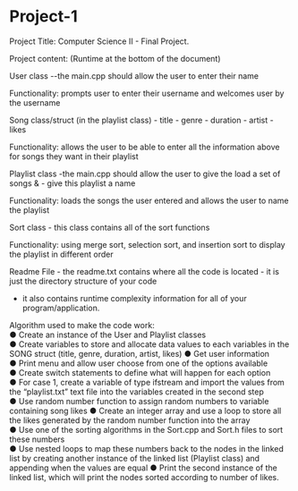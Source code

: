 # Project-1
Project Title: 
Computer Science II - Final Project.  
 
Project content: (Runtime at the bottom of the document) 
 
User class   --the main.cpp should allow the user to enter their name  
 
Functionality: prompts user to enter their username and welcomes user by the username  
 
Song class/struct (in the playlist class)   - title   - genre   - duration   - artist   - likes 
 
Functionality: allows the user to be able to enter all the information above for songs they want in  their playlist 
 
Playlist class    -the main.cpp should allow the user to give the load a set of songs &    - give this playlist a name 
 
Functionality: loads the songs the user entered and allows the user to name the playlist 
 
Sort class   - this class contains all of the sort functions 
 
Functionality: using merge sort, selection sort, and insertion sort to display the playlist in different order  
 
Readme File - the readme.txt contains where all the code is located - it is just the directory structure of your code 
- it also contains runtime complexity information for all of your program/application. 
 
Algorithm used to make the code work:  
● Create an instance of the User and Playlist classes  
● Create variables to store and allocate data values to each variables in the SONG struct (title, genre, duration, artist, likes) 
● Get user information  
● Print menu and allow user choose from one of the options available  
● Create switch statements to define what will happen for each option  
● For case 1, create a variable of type ifstream and import the values from the “playlist.txt” text file into the variables created in the second step  
● Use random number function to assign random numbers to variable containing song likes 
● Create an integer array and use a loop to store all the likes generated by the random number function into the array  
● Use one of the sorting algorithms in the Sort.cpp and Sort.h files to sort these numbers  
● Use nested loops to map these numbers back to the nodes in the linked list by creating another instance of the linked list (Playlist class) and appending when the values are equal 
● Print the second instance of the linked list, which will print the nodes sorted according to number of likes.  
 
